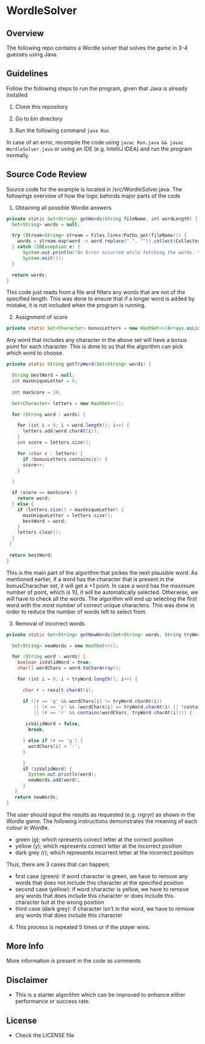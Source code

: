 # WordleSolver

## Overview
The following repo contains a Wordle solver that solves the game in 3-4 guesses using Java.

## Guidelines
Follow the following steps to run the program, given that Java is already installed

1. Clone this repository

2. Go to bin directory

3. Run the following command `java Run`

In case of an error, recompile the code using `javac Run.java && javac WordleSolver.java` or using an IDE (e.g. IntelliJ IDEA) and run the program normally.

## Source Code Review

Source code for the example is located in /src/WordleSolver.java. The followings overview of how the logic behinds major parts of the code

1. Obtaining all possible Wordle answers

```java
private static Set<String> getWords(String fileName, int wordLength) {
  Set<String> words = null;

  try (Stream<String> stream = Files.lines(Paths.get(fileName))) {
    words = stream.map(word -> word.replace(" ", "")).collect(Collectors.toSet());
  } catch (IOException e) {
	  System.out.println("An Error occurred while fetching the words. \nTerminating.");
	  System.exit(1);
  }

  return words;
}
```
This code just reads from a file and filters any words that are not of the specified length. This was done to ensure that if a longer word is added by mistake, it is not included when the program is running.

2. Assignment of score

```java
private static Set<Character> bonusLetters = new HashSet<>(Arrays.asList('r', 'l', 's', 't', 'n', 'e'));
```

Any word that includes any character in the above set will have a bonus point for each character. This is done to so that the algorithm can pick which word to choose.

```java
private static String getTryWord(Set<String> words) {

  String bestWord = null;
  int maxUniqueLetter = 0;
  
  int maxScore = 10;

  Set<Character> letters = new HashSet<>();

  for (String word : words) {

    for (int i = 0; i < word.length(); i++) {
      letters.add(word.charAt(i));
    }
    int score = letters.size();

    for (char c : letters) {
      if (bonusLetters.contains(c)) {
      score++;
    }

  }

  if (score == maxScore) {
    return word;
  } else {
    if (letters.size() > maxUniqueLetter) {
      maxUniqueLetter = letters.size();
      bestWord = word;
    }
    letters.clear();
  }
 }
 
 return bestWord;
}
```

This is the main part of the algorithm that pickes the next plausible word. As mentioned earlier, if a word has the character that is present in the bonusCharacher set, it will get a +1 point. In case a word has the maximum number of point, which is 10, it will be automatically selected. Otherwise, we will have to check all the words. The algorithm will end up selecting the first word with the most number of correct unique characters. This was done in order to reduce the number of words left to select from.

3. Removal of incorrect words

```java
private static Set<String> getNewWords(Set<String> words, String tryWord, String result) {

  Set<String> newWords = new HashSet<>();

  for (String word : words) {
    boolean isValidWord = true;
    char[] wordChars = word.toCharArray();

    for (int i = 0; i < tryWord.length(); i++) {

      char r = result.charAt(i);

      if ((r == 'g' && wordChars[i] != tryWord.charAt(i))
          || (r == 'y' && (wordChars[i] == tryWord.charAt(i) || !contains(wordChars, tryWord.charAt(i))))
          || (r == 'r' && contains(wordChars, tryWord.charAt(i)))) {
           
       isValidWord = false;
        break;

      } else if (r == 'g') {
        wordChars[i] = '-';
      }

      }
      if (isValidWord) {
        System.out.println(word);
        newWords.add(word);
      }
   }
   return newWords;
}
```
The user should input the results as requested (e.g. rrgryr) as shown in the Wordle game. The following instructions demonstrates the meaning of each colour in Wordle.

- green (g); which rpresents correct letter at the correct position
- yellow (y); which represents correct letter at the incorrect position
- dark grey (r); which represents incorrect letter at the incorrect position

Thus, there are 3 cases that can happen;

- first case (green): if word character is green, we have to remove any words that does not include this character at the specified position
- second case (yellow): if word character is yellow, we have to remove any words that does include this character or does include this character but at the wrong position
- third case (dark grey): if character isn't in the word, we have to remove any words that does include this character

4.  This process is repeated 5 times or if the player wins.

## More Info
More information is present in the code as comments

## Disclaimer
* This is a starter algorithm which can be improved to enhance either performance or success rate.

## License
* Check the LICENSE file


